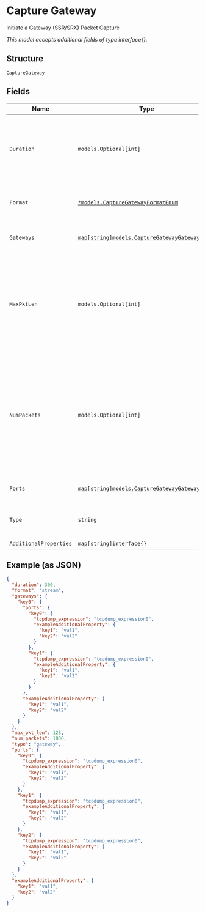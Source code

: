 
# Capture Gateway

Initiate a Gateway (SSR/SRX) Packet Capture

*This model accepts additional fields of type interface{}.*

## Structure

`CaptureGateway`

## Fields

| Name | Type | Tags | Description |
|  --- | --- | --- | --- |
| `Duration` | `models.Optional[int]` | Optional | Duration of the capture, in seconds<br><br>**Default**: `600`<br><br>**Constraints**: `>= 60`, `<= 86400` |
| `Format` | [`*models.CaptureGatewayFormatEnum`](../../doc/models/capture-gateway-format-enum.md) | Optional | enum: `stream`<br><br>**Default**: `"stream"` |
| `Gateways` | [`map[string]models.CaptureGatewayGateways`](../../doc/models/capture-gateway-gateways.md) | Required | List of SSRs. Property key is the SSR MAC |
| `MaxPktLen` | `models.Optional[int]` | Optional | minimum is 64 (SSR) / 68 (SRX) maximum is 10240 (SSR) / 1520 (SRX)<br><br>**Default**: `512`<br><br>**Constraints**: `>= 64`, `<= 1520` |
| `NumPackets` | `models.Optional[int]` | Optional | number of packets to capture, 0 for unlimited, default is 1024, maximum is 10000<br><br>**Default**: `1024`<br><br>**Constraints**: `>= 0`, `<= 10000` |
| `Ports` | [`map[string]models.CaptureGatewayGatewaysPort`](../../doc/models/capture-gateway-gateways-port.md) | Optional | Property key is the port ID |
| `Type` | `string` | Required, Constant | enum: `gateway`<br><br>**Value**: `"gateway"` |
| `AdditionalProperties` | `map[string]interface{}` | Optional | - |

## Example (as JSON)

```json
{
  "duration": 300,
  "format": "stream",
  "gateways": {
    "key0": {
      "ports": {
        "key0": {
          "tcpdump_expression": "tcpdump_expression0",
          "exampleAdditionalProperty": {
            "key1": "val1",
            "key2": "val2"
          }
        },
        "key1": {
          "tcpdump_expression": "tcpdump_expression0",
          "exampleAdditionalProperty": {
            "key1": "val1",
            "key2": "val2"
          }
        }
      },
      "exampleAdditionalProperty": {
        "key1": "val1",
        "key2": "val2"
      }
    }
  },
  "max_pkt_len": 128,
  "num_packets": 1000,
  "type": "gateway",
  "ports": {
    "key0": {
      "tcpdump_expression": "tcpdump_expression0",
      "exampleAdditionalProperty": {
        "key1": "val1",
        "key2": "val2"
      }
    },
    "key1": {
      "tcpdump_expression": "tcpdump_expression0",
      "exampleAdditionalProperty": {
        "key1": "val1",
        "key2": "val2"
      }
    },
    "key2": {
      "tcpdump_expression": "tcpdump_expression0",
      "exampleAdditionalProperty": {
        "key1": "val1",
        "key2": "val2"
      }
    }
  },
  "exampleAdditionalProperty": {
    "key1": "val1",
    "key2": "val2"
  }
}
```

